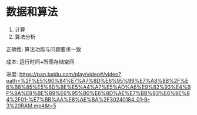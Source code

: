 # 数据和算法
1. 计算
2. 算法分析

正确性: 算法功能与问题要求一致

成本: 运行时间+所需存储空间


进度: https://pan.baidu.com/play/video#/video?path=%2F%E5%90%84%E7%A7%8D%E6%95%99%E7%A8%8B%2F%E6%B8%85%E5%8D%8E%E5%A4%A7%E5%AD%A6%E9%82%93%E4%BF%8A%E8%BE%89%E6%95%B0%E6%8D%AE%E7%BB%93%E6%9E%84%2F01-%E7%BB%AA%E8%AE%BA%2F30240184_01-B-3%20RAM.mp4&t=5